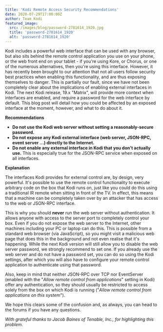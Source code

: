 ```yaml
---
title: 'Kodi Remote Access Security Recommendations'
date: 2020-07-29T17:00:00Z
author: Team Kodi
featured_image:
  src: /images/blog/password-2781614_1920.jpg
  title: 'password-2781614_1920'
  alt: 'password-2781614_1920'
---
```

Kodi includes a powerful web interface that can be used with any browser, but also sits behind the remote control application you use on your phone, or the web front end on your tablet - if you're using Kore, or Chorus, or one of the numerous alternatives, then you're using this interface. However, it has recently been brought to our attention that not all users follow security best practices when enabling this functionality, and are thus exposing themselves to danger. This is partially our fault, since we have not been completely clear about the implications of enabling external interfaces in Kodi. The next Kodi release, 19.x "Matrix", will provide more context when interfaces are enabled, and require a password for the web interface by default. This blog post will detail how you could be affected by an exposed interface at the moment, however, and what to do about it.

 **Recommendations**

 
 * **Do not use the Kodi web server without setting a reasonably-secure password.**
 * **Do not expose any Kodi external interface (web server, JSON-RPC, event server ...) directly to the Internet.**
 * **Do not enable any external interface in Kodi that you don't actually use.** This is especially true for the JSON-RPC service when exposed on all interfaces.
 
 **Explanation**

 The interfaces Kodi provides for external control are, by design, very powerful. It's possible to use the remote control functionality to execute arbitrary code on the box that Kodi runs on, just like you could do this using a traditional IR remote when sitting in front of the TV. In effect, this means that a machine can be completely taken over by an attacker that has access to the web or JSON-RPC interface.

 This is why you should **never** run the web server without authentication. It allows anyone with access to the server port to completely control your box. Even if you do not expose the web server to the Internet, other machines including your PC or laptop can do this. This is possible from a standard web browser (via JavaScript), so you might visit a malicious web page that does this in the background and not even realise that it's happening. While the next Kodi version will still allow you to disable the web server password, we strongly recommend to set one. If you already use the web server and do not have a password set, you can do so using the Kodi settings, after which you will also have to configure your remote control application to authenticate using that password.

 Also, keep in mind that neither JSON-RPC over TCP nor EventServer (enabled with the "*Allow remote control from applications*" setting in Kodi) offer any authentication, so they should usually be restricted to access solely from the box on which Kodi is running ("*Allow remote control from applications on this system*").

 We hope this clears some of the confusion and, as always, you can head to the forums if you have any questions.

 *With grateful thanks to Jacob Baines of Tenable, Inc., for highlighting this problem.*

 